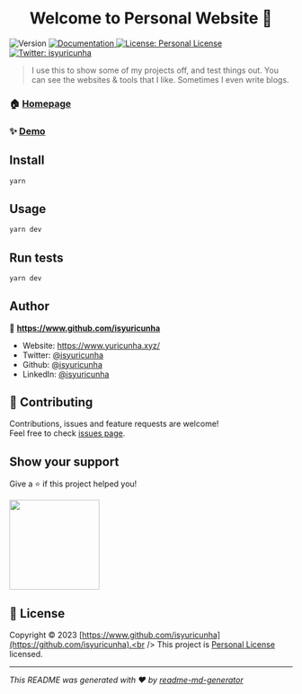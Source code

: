 <h1 align="center">Welcome to Personal Website 👋</h1>
<p>
  <img alt="Version" src="https://img.shields.io/badge/version-2.1-blue.svg?cacheSeconds=2592000" />
  <a href="https://github.com/isyuricunha/website" target="_blank">
    <img alt="Documentation" src="https://img.shields.io/badge/documentation-yes-brightgreen.svg" />
  </a>
  <a href="https://github.com/isyuricunha/website/blob/main/license.md" target="_blank">
    <img alt="License: Personal License" src="https://img.shields.io/badge/License-Personal License-yellow.svg" />
  </a>
  <a href="https://twitter.com/isyuricunha" target="_blank">
    <img alt="Twitter: isyuricunha" src="https://img.shields.io/twitter/follow/isyuricunha.svg?style=social" />
  </a>
</p>

> I use this to show some of my projects off, and test things out. You can see the websites & tools that I like. Sometimes I even write blogs.

### 🏠 [Homepage](https://www.yuricunha.xyz/)

### ✨ [Demo](https://www.yuricunha.xyz/)

## Install

```sh
yarn
```

## Usage

```sh
yarn dev
```

## Run tests

```sh
yarn dev
```

## Author

👤 **https://www.github.com/isyuricunha**

* Website: https://www.yuricunha.xyz/
* Twitter: [@isyuricunha](https://twitter.com/isyuricunha)
* Github: [@isyuricunha](https://github.com/isyuricunha)
* LinkedIn: [@isyuricunha](https://linkedin.com/in/isyuricunha)

## 🤝 Contributing

Contributions, issues and feature requests are welcome!<br />Feel free to check [issues page](https://github.com/isyuricunha/website/issues). 

## Show your support

Give a ⭐️ if this project helped you!

<a href="https://www.patreon.com/isyuricunha">
  <img src="https://c5.patreon.com/external/logo/become_a_patron_button@2x.png" width="160">
</a>

## 📝 License

Copyright © 2023 [https://www.github.com/isyuricunha](https://github.com/isyuricunha).<br />
This project is [Personal License](https://github.com/isyuricunha/website/blob/main/license.md) licensed.

***
_This README was generated with ❤️ by [readme-md-generator](https://github.com/kefranabg/readme-md-generator)_